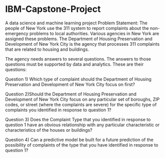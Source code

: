 # IBM-Capstone-Project
A data science and machine learning project Problem Statement: The people of New York use the 311 system to report complaints about the non-emergency problems to local authorities. Various agencies in New York are assigned these problems. The Department of Housing Preservation and Development of New York City is the agency that processes 311 complaints that are related to housing and buildings.

The agency needs answers to several questions. The answers to those questions must be supported by data and analytics. These are their questions:

Question 1) Which type of complaint should the Department of Housing Preservation and Development of New York City focus on first? 

Question 2)Should the Department of Housing Preservation and Development of New York City focus on any particular set of boroughs, ZIP codes, or street (where the complaints are severe) for the specific type of complaints you identified in response to question 1? 

Question 3) Does the Complaint Type that you identified in response to question 1 have an obvious relationship with any particular characteristic or characteristics of the houses or buildings? 

Question 4) Can a predictive model be built for a future prediction of the possibility of complaints of the type that you have identified in response to question 1?
